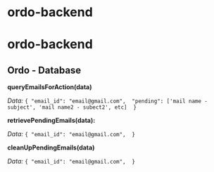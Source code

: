 # ordo-backend
# ordo-backend

## Ordo - Database
**queryEmailsForAction(data)**

*Data:*
`{
	"email_id": "email@gmail.com", 
	"pending": ['mail name - subject', 'mail name2 - subect2', etc] 
}`

**retrievePendingEmails(data):**

*Data:*
`{
"email_id": "email@gmail.com", 
}`

**cleanUpPendingEmails(data)**

*Data:*
`{
"email_id": "email@gmail.com", 
}`
